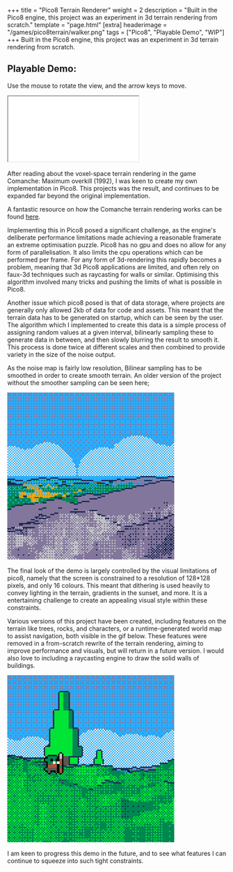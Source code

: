 +++
title = "Pico8 Terrain Renderer"
weight = 2
description = "Built in the Pico8 engine, this project was an experiment in 3d terrain rendering from scratch."
template = "page.html"
[extra]
headerimage = "/games/pico8terrain/walker.png"
tags = ["Pico8", "Playable Demo", "WIP"]
+++
Built in the Pico8 engine, this project was an experiment in 3d terrain rendering from scratch.

## Playable Demo:
Use the mouse to rotate the view, and the arrow keys to move.
<iframe class= "pico8player" src="/games/pico8terrain/walker.html"... ></iframe>

After reading about the voxel-space terrain rendering in the game Comanche: Maximum overkill (1992), I was keen to create my own implementation in Pico8. This projects was the result, and continues to be expanded far beyond the original implementation.

A fantastic resource on how the Comanche terrain rendering works can be found [here](https://github.com/s-macke/VoxelSpace).

Implementing this in Pico8 posed a significant challenge, as the engine's deliberate performance limitations made achieving a reasonable framerate an extreme optimisation puzzle. Pico8 has no gpu and does no allow for any form of parallelisation. It also limits the cpu operations which can be performed per frame. For any form of 3d-rendering this rapidly becomes a problem, meaning that 3d Pico8 applications are limited, and often rely on faux-3d techniques such as raycasting for walls or similar. Optimising this algorithm involved many tricks and pushing the limits of what is possible in Pico8.

Another issue which pico8 posed is that of data storage, where projects are generally only allowed 2kb of data for code and assets. This meant that the terrain data has to be generated on startup, which can be seen by the user. The algorithm which I implemented to create this data is a simple process of assigning random values at a given interval, bilinearly sampling these to generate data in between, and then slowly blurring the result to smooth it. This process is done twice at different scales and then combined to provide variety in the size of the noise output.

As the noise map is fairly low resolution, Bilinear sampling has to be smoothed in order to create smooth terrain. An older version of the project without the smoother sampling can be seen here;

<img class = imagewithinpost src="/games/pico8terrain/oldterrain.gif">

The final look of the demo is largely controlled by the visual limitations of pico8, namely that the screen is constrained to a resolution of 128*128 pixels, and only 16 colours. This meant that dithering is used heavily to convey lighting in the terrain, gradients in the sunset, and more. It is a entertaining challenge to create an appealing visual style within these constraints.

Various versions of this project have been created, including features on the terrain like trees, rocks, and characters, or a runtime-generated world map to assist navigation, both visible in the gif below. These features were removed in a from-scratch rewrite of the terrain rendering, aiming to improve performance and visuals, but will return in a future version. I would also love to including a raycasting engine to draw the solid walls of buildings.

<img class = imagewithinpost src="/games/pico8terrain/objectsonterrain.gif">

I am keen to progress this demo in the future, and to see what features I can continue to squeeze into such tight constraints.
